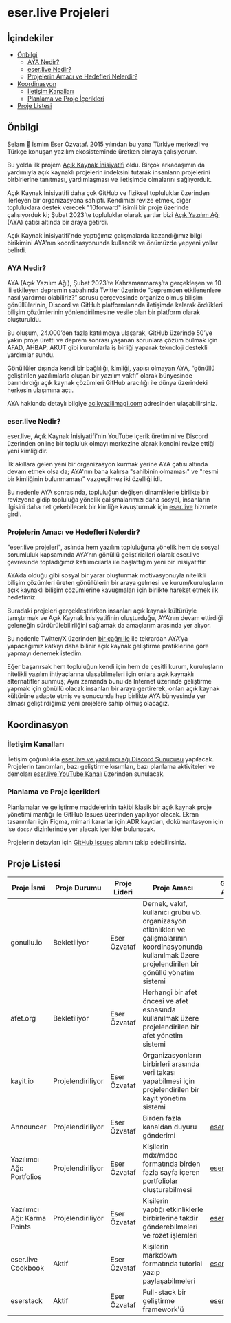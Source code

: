 # eser.live Projeleri <!-- omit from toc -->

## İçindekiler <!-- omit from toc -->

- [Önbilgi](#önbilgi)
  - [AYA Nedir?](#aya-nedir)
  - [eser.live Nedir?](#eserlive-nedir)
  - [Projelerin Amacı ve Hedefleri Nelerdir?](#projelerin-amacı-ve-hedefleri-nelerdir)
- [Koordinasyon](#koordinasyon)
  - [İletişim Kanalları](#i̇letişim-kanalları)
  - [Planlama ve Proje İçerikleri](#planlama-ve-proje-i̇çerikleri)
- [Proje Listesi](#proje-listesi)


## Önbilgi

Selam 👋 İsmim Eser Özvataf. 2015 yılından bu yana Türkiye merkezli ve Türkçe
konuşan yazılım ekosisteminde üretken olmaya çalışıyorum.

Bu yolda ilk projem [Açık Kaynak İnisiyatifi](https://acikkaynak.github.io/)
oldu. Birçok arkadaşımın da yardımıyla açık kaynaklı projelerin indeksini
tutarak insanların projelerini birbirlerine tanıtması, yardımlaşması ve
iletişimde olmalarını sağlıyorduk.

Açık Kaynak İnisiyatifi daha çok GitHub ve fiziksel topluluklar üzerinden
ilerleyen bir organizasyona sahipti. Kendimizi revize etmek, diğer topluluklara
destek verecek "10forward" isimli bir proje üzerinde çalışıyorduk ki; Şubat
2023’te topluluklar olarak şartlar bizi
[Açık Yazılım Ağı](https://acikyazilimagi.com/) (AYA) çatısı altında bir araya
getirdi.

Açık Kaynak İnisiyatifi'nde yaptığımız çalışmalarda kazandığımız bilgi
birikimini AYA'nın koordinasyonunda kullandık ve önümüzde yepyeni yollar
belirdi.

### AYA Nedir?

AYA (Açık Yazılım Ağı), Şubat 2023’te Kahramanmaraş’ta gerçekleşen ve 10 ili
etkileyen depremin sabahında Twitter üzerinde “depremden etkilenenlere nasıl
yardımcı olabiliriz?” sorusu çerçevesinde organize olmuş bilişim gönüllülerinin,
Discord ve GitHub platformlarında iletişimde kalarak ördükleri bilişim
çözümlerinin yönlendirilmesine vesile olan bir platform olarak oluşturuldu.

Bu oluşum, 24.000’den fazla katılımcıya ulaşarak, GitHub üzerinde 50’ye yakın
proje üretti ve deprem sonrası yaşanan sorunlara çözüm bulmak için AFAD, AHBAP,
AKUT gibi kurumlarla iş birliği yaparak teknoloji destekli yardımlar sundu.

Gönüllüler dışında kendi bir bağlılığı, kimliği, yapısı olmayan AYA, “gönüllü
geliştirilen yazılımlarla oluşan bir yazılım vakfı” olarak bünyesinde
barındırdığı açık kaynak çözümleri GitHub aracılığı ile dünya üzerindeki
herkesin ulaşımına açtı.

AYA hakkında detaylı bilgiye [acikyazilimagi.com](https://acikyazilimagi.com/)
adresinden ulaşabilirsiniz.

### eser.live Nedir?

eser.live, Açık Kaynak İnisiyatifi'nin YouTube içerik üretimini ve Discord
üzerinden online bir topluluk olmayı merkezine alarak kendini revize ettiği yeni
kimliğidir.

İlk akıllara gelen yeni bir organizasyon kurmak yerine AYA çatısı altında devam
etmek olsa da; AYA'nın bana kalırsa "sahibinin olmaması" ve "resmi bir
kimliğinin bulunmaması" vazgeçilmez iki özelliği idi.

Bu nedenle AYA sonrasında, topluluğun değişen dinamiklerle birlikte bir
revizyona gidip topluluğa yönelik çalışmalarımızı daha sosyal, insanların
ilgisini daha net çekebilecek bir kimliğe kavuşturmak için
[eser.live](https://eser.live) hizmete girdi.

### Projelerin Amacı ve Hedefleri Nelerdir?

"eser.live projeleri", aslında hem yazılım topluluğuna yönelik hem de sosyal
sorumluluk kapsamında AYA’nın gönüllü geliştiricileri olarak eser.live
çevresinde topladığımız katılımcılarla ile başlattığım yeni bir inisiyatiftir.

AYA’da olduğu gibi sosyal bir yarar oluşturmak motivasyonuyla nitelikli bilişim
çözümleri üreten gönüllülerin bir araya gelmesi ve kurum/kuruluşların açık
kaynaklı bilişim çözümlerine kavuşmaları için birlikte hareket etmek ilk
hedefimiz.

Buradaki projeleri gerçekleştirirken insanları açık kaynak kültürüyle
tanıştırmak ve Açık Kaynak İnisiyatifinin oluşturduğu, AYA’nın devam ettirdiği
geleneğin sürdürülebilirliğini sağlamak da amaçlarım arasında yer alıyor.

Bu nedenle Twitter/X üzerinden
[bir çağrı ile](https://twitter.com/eserozvataf/status/1751138727835939228) ile
tekrardan AYA’ya yapacağımız katkıyı daha bilinir açık kaynak geliştirme
pratiklerine göre yapmayı denemek istedim.

Eğer başarırsak hem topluluğun kendi için hem de çeşitli kurum, kuruluşların
nitelikli yazılım ihtiyaçlarına ulaşabilmeleri için onlara açık kaynaklı
alternatifler sunmuş; Aynı zamanda bunu da Internet üzerinde geliştirme yapmak
için gönüllü olacak insanları bir araya gertirerek, onları açık kaynak kültürüne
adapte etmiş ve sonucunda hep birlikte AYA bünyesinde yer alması geliştirdiğimiz
yeni projelere sahip olmuş olacağız.

## Koordinasyon

### İletişim Kanalları

İletişim çoğunlukla
[eser.live ve yazılımcı ağı Discord Sunucusu](https://discord.gg/ckS4huSvEk)
yapılacak. Projelerin tanıtımları, bazı geliştirme kısımları, bazı planlama
aktiviteleri ve demoları
[eser.live YouTube Kanalı](https://www.youtube.com/@eserlive/live) üzerinden
sunulacak.

### Planlama ve Proje İçerikleri

Planlamalar ve geliştirme maddelerinin takibi klasik bir açık kaynak proje
yönetimi mantığı ile GitHub Issues üzerinden yapılıyor olacak. Ekran tasarımları
için Figma, mimari kararlar için ADR kayıtları, dokümantasyon için ise `docs/`
dizinlerinde yer alacak içerikler bulunacak.

Projelerin detayları için
[GitHub Issues](https://github.com/eser/projeler/issues) alanını takip
edebilirsiniz.

## Proje Listesi

| Proje İsmi                  | Proje Durumu      | Proje Lideri | Proje Amacı                                                                                                                                                   | GitHub Adresi                                       |
| --------------------------- | ----------------- | ------------ | ------------------------------------------------------------------------------------------------------------------------------------------------------------- | --------------------------------------------------- |
| gonullu.io                  | Bekletiliyor      | Eser Özvataf | Dernek, vakıf, kullanıcı grubu vb. organizasyon etkinlikleri ve çalışmalarının koordinasyonunda kullanılmak üzere projelendirilen bir gönüllü yönetim sistemi |                                                     |
| afet.org                    | Bekletiliyor      | Eser Özvataf | Herhangi bir afet öncesi ve afet esnasında kullanılmak üzere projelendirilen bir afet yönetim sistemi                                                         |                                                     |
| kayit.io                    | Projelendiriliyor | Eser Özvataf | Organizasyonların birbirleri arasında veri takası yapabilmesi için projelendirilen bir kayıt yönetim sistemi                                                  |                                                     |
| Announcer                   | Projelendiriliyor | Eser Özvataf | Birden fazla kanaldan duyuru gönderimi                                                                                                                        | [eser/eser.live](https://github.com/eser/eser.live) |
| Yazılımcı Ağı: Portfolios   | Projelendiriliyor | Eser Özvataf | Kişilerin mdx/mdoc formatında birden fazla sayfa içeren portfoliolar oluşturabilmesi                                                                          | [eser/eser.live](https://github.com/eser/eser.live) |
| Yazılımcı Ağı: Karma Points | Projelendiriliyor | Eser Özvataf | Kişilerin yaptığı etkinliklerle birbirlerine takdir gönderebilmeleri ve rozet işlemleri                                                                       | [eser/eser.live](https://github.com/eser/eser.live) |
| eser.live Cookbook          | Aktif             | Eser Özvataf | Kişilerin markdown formatında tutorial yazıp paylaşabilmeleri                                                                                                 | [eser/eser.live](https://github.com/eser/eser.live) |
| eserstack                   | Aktif             | Eser Özvataf | Full-stack bir geliştirme framework'ü                                                                                                                         | [eser/stack](https://github.com/eser/stack)         |
